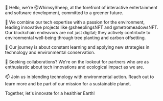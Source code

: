 👋 Hello, we're @WhimsySheep, at the forefront of interactive entertainment and software development, committed to a greener future.

👀 We combine our tech expertise with a passion for the environment, leading innovative projects like @sheeplingsNFT and @metromeadowsNFT. Our blockchain endeavors are not just digital; they actively contribute to environmental well-being through tree planting and carbon offsetting.

🌱 Our journey is about constant learning and applying new strategies in technology and environmental conservation.

💞️ Seeking collaborations? We're on the lookout for partners who are as enthusiastic about tech innovations and ecological impact as we are.

📫 Join us in blending technology with environmental action. Reach out to learn more and be part of our mission for a sustainable planet.

Together, let's innovate for a healthier Earth!
